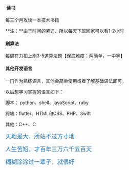 

####   读书

每三个月攻读一本技术书籍

**注：**由于时间的紧迫、所以每天下班回家可以看1-2小时



####  刷算法

每周在力扣上刷3-5道算法题【保底难度：两简单，一中等】



#### 其他开发语言

一门作为熟练语言，其他会简单使用或者了解基础语法即可。

以后想学习掌握的语言如下：

脚本： python、shell、javaScript、ruby

跨端：flutter、HTML和CSS、PHP、Swift

其他：C++、C



<font color=2177b8 size=4>天地是大，所站不过方寸地</font>

<font color=2177b8 size=4>人生苦短，才百年三万六千五百天</font>

<font color=2177b8 size=4>糊糊涂涂过一辈子，就很好</font>

